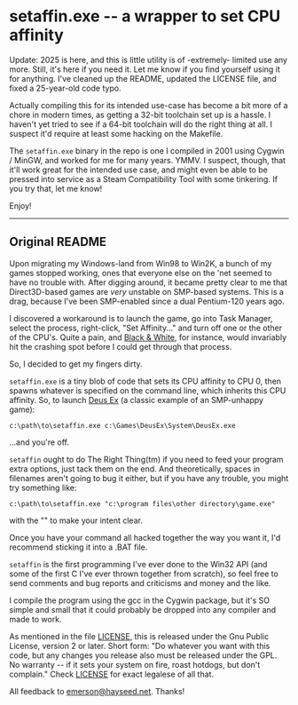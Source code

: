 
# setaffin.exe -- a wrapper to set CPU affinity

Update: 2025 is here, and this is little utility is of -extremely- limited
use any more.  Still, it's here if you need it.  Let me know if you find
yourself using it for anything.  I've cleaned up the README, updated the
LICENSE file, and fixed a 25-year-old code typo.

Actually compiling this for its intended use-case has become a bit more of
a chore in modern times, as getting a 32-bit toolchain set up is a hassle.
I haven't yet tried to see if a 64-bit toolchain will do the right thing at
all.  I suspect it'd require at least some hacking on the Makefile.

The `setaffin.exe` binary in the repo is one I compiled in 2001 using
Cygwin / MinGW, and worked for me for many years.  YMMV.  I suspect, though,
that it'll work great for the intended use case, and might even be able to
be pressed into service as a Steam Compatibility Tool with some tinkering.
If you try that, let me know!

Enjoy!

<hr>

## Original README

Upon migrating my Windows-land from Win98 to Win2K, a bunch of my games
stopped working, ones that everyone else on the 'net seemed to have no
trouble with.  After digging around, it became pretty clear to me that
Direct3D-based games are _very_ unstable on SMP-based systems.  This is
a drag, because I've been SMP-enabled since a dual Pentium-120 years
ago.

I discovered a workaround is to launch the game, go into Task Manager,
select the process, right-click, "Set Affinity..." and turn off one or
the other of the CPU's.  Quite a pain, and [Black & White](https://en.wikipedia.org/wiki/Black_%26_White_%28video_game%29), for instance,
would invariably hit the crashing spot before I could get through that
process.

So, I decided to get my fingers dirty.

`setaffin.exe` is a tiny blob of code that sets its CPU affinity to CPU 0,
then spawns whatever is specified on the command line, which inherits this
CPU affinity.  So, to launch [Deus Ex](https://en.wikipedia.org/wiki/Deus_Ex_%28video_game%29) (a classic example of an SMP-unhappy
game):

    c:\path\to\setaffin.exe c:\Games\DeusEx\System\DeusEx.exe

...and you're off.


`setaffin` ought to do The Right Thing(tm) if you need to feed your program
extra options, just tack them on the end.  And theoretically, spaces in
filenames aren't going to bug it either, but if you have any trouble, you
might try something like:

    c:\path\to\setaffin.exe "c:\program files\other directory\game.exe"

with the "" to make your intent clear.

Once you have your command all hacked together the way you want it, I'd
recommend sticking it into a .BAT file.


`setaffin` is the first programming I've ever done to the Win32 API (and some
of the first C I've ever thrown together from scratch), so feel free to send
comments and bug reports and criticisms and money and the like.

I compile the program using the gcc in the Cygwin package, but it's SO simple
and small that it could probably be dropped into any compiler and made to
work.

As mentioned in the file [LICENSE](LICENSE), this is released under the Gnu
Public License, version 2 or later.  Short form:  "Do whatever you want with
this code, but any changes you release also must be released under the GPL.
No warranty -- if it sets your system on fire, roast hotdogs, but don't
complain."  Check [LICENSE](LICENSE) for exact legalese of all that.

All feedback to [emerson@hayseed.net](mailto:emerson@hayseed.net).  Thanks!

